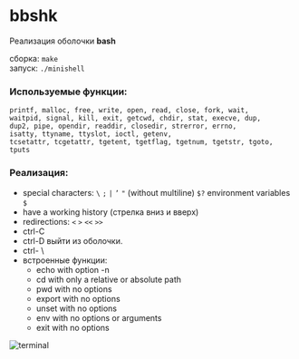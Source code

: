 # bbshk
Реализация оболочки **bash**  

сборка: `make`  
запуск: `./minishell`  

### Используемые функции:
```
printf, malloc, free, write, open, read, close, fork, wait,
waitpid, signal, kill, exit, getcwd, chdir, stat, execve, dup,
dup2, pipe, opendir, readdir, closedir, strerror, errno,
isatty, ttyname, ttyslot, ioctl, getenv,
tcsetattr, tcgetattr, tgetent, tgetflag, tgetnum, tgetstr, tgoto, tputs
```
### Реализация: 
  * special characters: `\` `;` `|` `’` `"` (without multiline) `$?` environment variables `$`   
  * have a working history (стрелка вниз и вверх)  
  * redirections: `<` `>` `<<` `>>`
  * ctrl-C
  * ctrl-D выйти из оболочки.
  * ctrl- \
  * встроенные функции:
    * echo with option -n
    * cd with only a relative or absolute path
    * pwd with no options
    * export with no options
    * unset with no options
    * env with no options or arguments
    * exit with no options
 
![terminal](https://github.com/hyoghurt/bbshk/raw/master/terminal.png)
